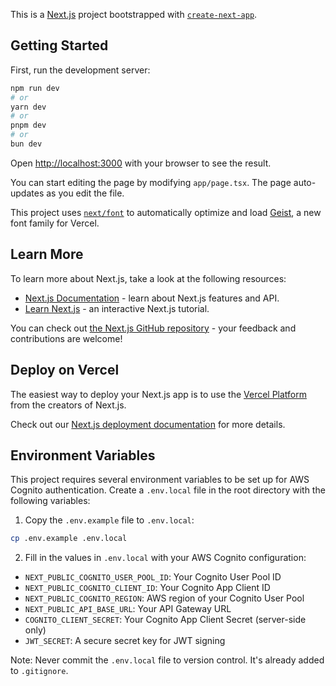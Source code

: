 This is a [Next.js](https://nextjs.org) project bootstrapped with [`create-next-app`](https://nextjs.org/docs/app/api-reference/cli/create-next-app).

## Getting Started

First, run the development server:

```bash
npm run dev
# or
yarn dev
# or
pnpm dev
# or
bun dev
```

Open [http://localhost:3000](http://localhost:3000) with your browser to see the result.

You can start editing the page by modifying `app/page.tsx`. The page auto-updates as you edit the file.

This project uses [`next/font`](https://nextjs.org/docs/app/building-your-application/optimizing/fonts) to automatically optimize and load [Geist](https://vercel.com/font), a new font family for Vercel.

## Learn More

To learn more about Next.js, take a look at the following resources:

- [Next.js Documentation](https://nextjs.org/docs) - learn about Next.js features and API.
- [Learn Next.js](https://nextjs.org/learn) - an interactive Next.js tutorial.

You can check out [the Next.js GitHub repository](https://github.com/vercel/next.js) - your feedback and contributions are welcome!

## Deploy on Vercel

The easiest way to deploy your Next.js app is to use the [Vercel Platform](https://vercel.com/new?utm_medium=default-template&filter=next.js&utm_source=create-next-app&utm_campaign=create-next-app-readme) from the creators of Next.js.

Check out our [Next.js deployment documentation](https://nextjs.org/docs/app/building-your-application/deploying) for more details.

## Environment Variables

This project requires several environment variables to be set up for AWS Cognito authentication. Create a `.env.local` file in the root directory with the following variables:

1. Copy the `.env.example` file to `.env.local`:
```bash
cp .env.example .env.local
```

2. Fill in the values in `.env.local` with your AWS Cognito configuration:
- `NEXT_PUBLIC_COGNITO_USER_POOL_ID`: Your Cognito User Pool ID
- `NEXT_PUBLIC_COGNITO_CLIENT_ID`: Your Cognito App Client ID
- `NEXT_PUBLIC_COGNITO_REGION`: AWS region of your Cognito User Pool
- `NEXT_PUBLIC_API_BASE_URL`: Your API Gateway URL
- `COGNITO_CLIENT_SECRET`: Your Cognito App Client Secret (server-side only)
- `JWT_SECRET`: A secure secret key for JWT signing

Note: Never commit the `.env.local` file to version control. It's already added to `.gitignore`.
